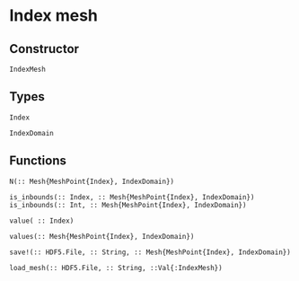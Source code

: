 # Index mesh

## Constructor

```@docs
IndexMesh
```

## Types
```@docs
Index
```

```@docs
IndexDomain
```


## Functions
```@docs
N(:: Mesh{MeshPoint{Index}, IndexDomain})
```


```@docs
is_inbounds(:: Index, :: Mesh{MeshPoint{Index}, IndexDomain})
is_inbounds(:: Int, :: Mesh{MeshPoint{Index}, IndexDomain})
```


```@docs
value( :: Index)
```

```@docs
values(:: Mesh{MeshPoint{Index}, IndexDomain})
```


```@docs
save!(:: HDF5.File, :: String, :: Mesh{MeshPoint{Index}, IndexDomain})
```   

```@docs
load_mesh(:: HDF5.File, :: String, ::Val{:IndexMesh})
```    
